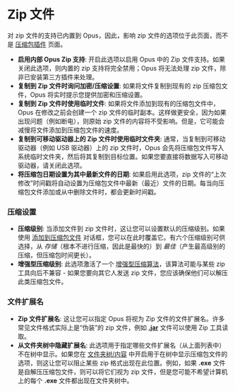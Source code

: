 # Zip 文件

对 zip 文件的支持已内置到 Opus，因此，影响 zip 文件的选项位于此页面，而不是 [压缩包插件](archive_and_vfs_plugins.zh.md) 页面。

- **启用内部 Opus Zip 支持**: 开启此选项以启用 Opus 中的 Zip 文件支持。如果关闭此选项，则内置的 zip 支持将完全禁用；Opus 将无法处理 zip 文件，除非已安装第三方插件来处理。
- **复制到 Zip 文件时询问加密/压缩设置**: 如果将文件复制到现有的 zip 压缩包文件，Opus 将实时提示您提供加密和压缩设置。
- **复制到 Zip 文件时使用临时文件**: 如果将文件添加到现有的压缩包文件中，Opus 在修改之前会创建一个 zip 文件的临时副本。这样做更安全，因为如果出现问题（例如断电），则原始 zip 文件的内容将不受影响。但是，它可能会减慢将文件添加到压缩包文件的速度。
- **复制到可移动驱动器上的 Zip 文件时使用临时文件夹**: 通常，当复制到可移动驱动器（例如 USB 驱动器）上的 zip 文件时，Opus 会先将压缩包文件写入系统临时文件夹，然后将其复制到目标位置。如果您要直接将数据写入可移动驱动器，请关闭此选项。
- **将压缩包日期设置为其中最新文件的日期**: 如果启用此选项，zip 文件的“上次修改”时间戳将自动设置为压缩包文件中最新（最近）文件的日期。每当向压缩包文件添加或从中删除文件时，都会更新时间戳。

### 压缩设置

- **压缩级别**: 当添加文件到 zip 文件时，这让您可以设置默认的压缩级别。如果使用 [添加到压缩包文件](/Manual/file_operations/creating_archives/README.zh.md) 对话框，您可以在此时覆盖它。有六个压缩级别可供选择，从 *存储*（根本不进行压缩，因此是最快的）到 *最佳*（产生最高级别的压缩，但压缩包时间更长）。
- **增强型压缩级别**: 此选项激活了一个 [增强型压缩算法](http://en.wikipedia.org/wiki/DEFLATE#Deflate64.2FEnhanced_Deflate)，该算法可能与某些 zip 工具向后不兼容 - 如果您要向其它人发送 zip 文件，您应该确保他们可以解压此类压缩包文件。

### 文件扩展名

- **Zip 文件扩展名**: 这让您可以指定 Opus 将视为 Zip 文件的文件扩展名。许多常见文件格式实际上是“伪装”的 zip 文件，例如 **[.jar](http://en.wikipedia.org/wiki/JAR_file)** 文件可以使用 Zip 工具读取。
- **从文件夹树中隐藏扩展名**: 此选项用于指定哪些文件扩展名（从上面列表中）不在树中显示。如果您在 [文件夹树/内容](../folder_tree/contents.zh.md) 中开启用于在树中显示压缩包文件的选项，则这让您可以阻止某些 zip 格式出现在此位置。例如，如果 **.exe** 文件是自解压压缩包文件，则可以将它们视为 zip 文件，但是您可能不希望计算机上的每个 **.exe** 文件都出现在文件夹树中。
